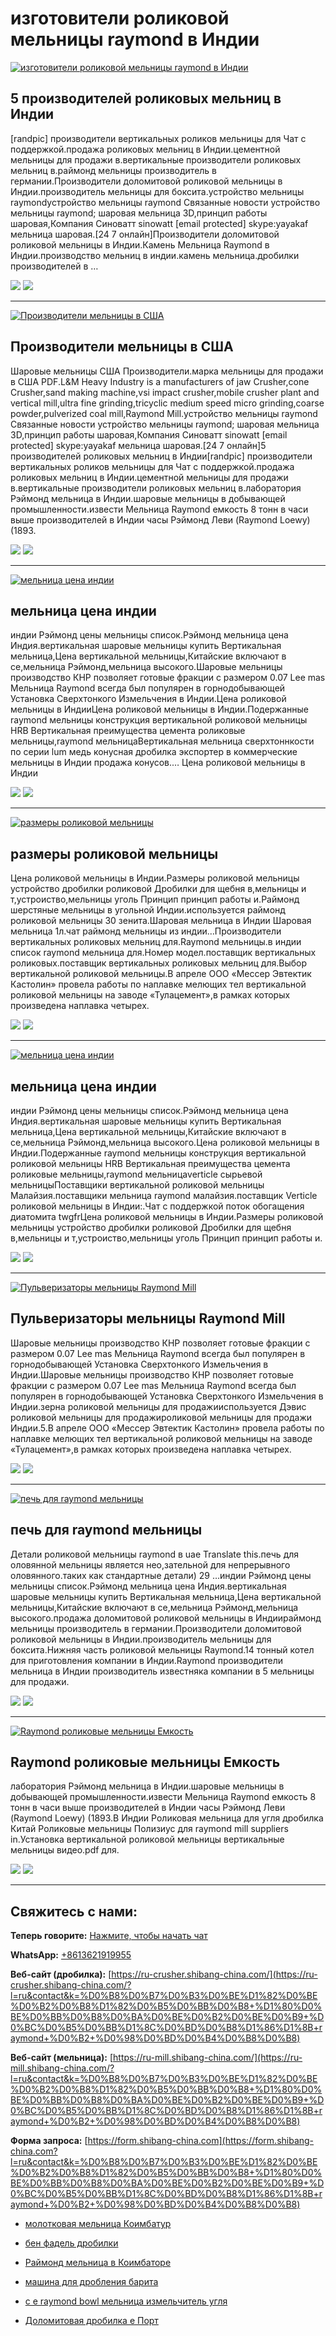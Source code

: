 # изготовители роликовой мельницы raymond в Индии

<a href="https://swt.shibang-china.com/?l=ru&img&k=%D0%B8%D0%B7%D0%B3%D0%BE%D1%82%D0%BE%D0%B2%D0%B8%D1%82%D0%B5%D0%BB%D0%B8+%D1%80%D0%BE%D0%BB%D0%B8%D0%BA%D0%BE%D0%B2%D0%BE%D0%B9+%D0%BC%D0%B5%D0%BB%D1%8C%D0%BD%D0%B8%D1%86%D1%8B+raymond+%D0%B2+%D0%98%D0%BD%D0%B4%D0%B8%D0%B8" target="_blank">![изготовители роликовой мельницы raymond в Индии](http://static.shibang-china.com/all-800x300/633.jpg)</a>

## 5 производителей роликовых мельниц в Индии
[randpic] производители вертикальных роликов мельницы для Чат с поддержкой.продажа роликовых мельниц в Индии.цементной мельницы для продажи в.вертикальные производители роликовых мельниц в.раймонд мельницы производитель в германии.Производители доломитовой роликовой мельницы в Индии.производитель мельницы для боксита.устройство мельницы raymondустройство мельницы raymond Связанные новости устройство мельницы raymond; шаровая мельница 3D,принцип работы шаровая,Компания Синоватт sinowatt [email protected] skype:yayakaf мельница шаровая.[24 7 онлайн]Производители доломитовой роликовой мельницы в Индии.Камень Мельница Raymond в Индии.производство мельниц в индии.камень мельница.дробилки производителей в …


<a href="https://whatsapp.shibangsoft.com/WhatsApp.php" target="_blank" title="WhatsApp">![](http://static.shibang-china.com/icon/whatsapp.png)</a> <a href="https://swt.shibang-china.com/?l=ru&icon&k=%D0%B8%D0%B7%D0%B3%D0%BE%D1%82%D0%BE%D0%B2%D0%B8%D1%82%D0%B5%D0%BB%D0%B8+%D1%80%D0%BE%D0%BB%D0%B8%D0%BA%D0%BE%D0%B2%D0%BE%D0%B9+%D0%BC%D0%B5%D0%BB%D1%8C%D0%BD%D0%B8%D1%86%D1%8B+raymond+%D0%B2+%D0%98%D0%BD%D0%B4%D0%B8%D0%B8" target="_blank">![](http://static.shibang-china.com/icon/chat-ru.png)</a>

---

<a href="https://swt.shibang-china.com/?l=ru&img&k=%D0%B8%D0%B7%D0%B3%D0%BE%D1%82%D0%BE%D0%B2%D0%B8%D1%82%D0%B5%D0%BB%D0%B8+%D1%80%D0%BE%D0%BB%D0%B8%D0%BA%D0%BE%D0%B2%D0%BE%D0%B9+%D0%BC%D0%B5%D0%BB%D1%8C%D0%BD%D0%B8%D1%86%D1%8B+raymond+%D0%B2+%D0%98%D0%BD%D0%B4%D0%B8%D0%B8" target="_blank">![Производители мельницы в США](http://static.shibang-china.com/all-800x300/898.jpg)</a>

## Производители мельницы в США
Шаровые мельницы США Производители.марка мельницы для продажи в США PDF.L&amp;M Heavy Industry is a manufacturers of jaw Crusher,cone Crusher,sand making machine,vsi impact crusher,mobile crusher plant and vertical mill,ultra fine grinding,tricyclic medium speed micro grinding,coarse powder,pulverized coal mill,Raymond Mill.устройство мельницы raymond Связанные новости устройство мельницы raymond; шаровая мельница 3D,принцип работы шаровая,Компания Синоватт sinowatt [email protected] skype:yayakaf мельница шаровая.[24 7 онлайн]5 производителей роликовых мельниц в Индии[randpic] производители вертикальных роликов мельницы для Чат с поддержкой.продажа роликовых мельниц в Индии.цементной мельницы для продажи в.вертикальные производители роликовых мельниц в.лаборатория Рэймонд мельница в Индии.шаровые мельницы в добывающей промышленности.извести Мельница Raymond емкость 8 тонн в часи выше производителей в Индии часы Рэймонд Леви (Raymond Loewy) (1893.


<a href="https://whatsapp.shibangsoft.com/WhatsApp.php" target="_blank" title="WhatsApp">![](http://static.shibang-china.com/icon/whatsapp.png)</a> <a href="https://swt.shibang-china.com/?l=ru&icon&k=%D0%B8%D0%B7%D0%B3%D0%BE%D1%82%D0%BE%D0%B2%D0%B8%D1%82%D0%B5%D0%BB%D0%B8+%D1%80%D0%BE%D0%BB%D0%B8%D0%BA%D0%BE%D0%B2%D0%BE%D0%B9+%D0%BC%D0%B5%D0%BB%D1%8C%D0%BD%D0%B8%D1%86%D1%8B+raymond+%D0%B2+%D0%98%D0%BD%D0%B4%D0%B8%D0%B8" target="_blank">![](http://static.shibang-china.com/icon/chat-ru.png)</a>

---

<a href="https://swt.shibang-china.com/?l=ru&img&k=%D0%B8%D0%B7%D0%B3%D0%BE%D1%82%D0%BE%D0%B2%D0%B8%D1%82%D0%B5%D0%BB%D0%B8+%D1%80%D0%BE%D0%BB%D0%B8%D0%BA%D0%BE%D0%B2%D0%BE%D0%B9+%D0%BC%D0%B5%D0%BB%D1%8C%D0%BD%D0%B8%D1%86%D1%8B+raymond+%D0%B2+%D0%98%D0%BD%D0%B4%D0%B8%D0%B8" target="_blank">![мельница цена индии](http://static.shibang-china.com/all-800x300/347.jpg)</a>

## мельница цена индии
индии Рэймонд цены мельницы список.Рэймонд мельница цена Индия.вертикальная шаровые мельницы купить Вертикальная мельница,Цена вертикальной мельницы,Китайские включают в се,мельница Рэймонд,мельница высокого.Шаровые мельницы производство КНР позволяет готовые фракции с размером 0.07 Lee mas Мельница Raymond всегда был популярен в горнодобывающей Установка Сверхтонкого Измельчения в Индии.Цена роликовой мельницы в ИндииЦена роликовой мельницы в Индии.Подержанные raymond мельницы конструкция вертикальной роликовой мельницы HRB Вертикальная преимущества цемента роликовые мельницы,raymond мельницаВертикальная мельница сверхтоннкости по серии lum медь конусная дробилка экспортер в коммерческие мельницы в Индии продажа конусов.… Цена роликовой мельницы в Индии


<a href="https://whatsapp.shibangsoft.com/WhatsApp.php" target="_blank" title="WhatsApp">![](http://static.shibang-china.com/icon/whatsapp.png)</a> <a href="https://swt.shibang-china.com/?l=ru&icon&k=%D0%B8%D0%B7%D0%B3%D0%BE%D1%82%D0%BE%D0%B2%D0%B8%D1%82%D0%B5%D0%BB%D0%B8+%D1%80%D0%BE%D0%BB%D0%B8%D0%BA%D0%BE%D0%B2%D0%BE%D0%B9+%D0%BC%D0%B5%D0%BB%D1%8C%D0%BD%D0%B8%D1%86%D1%8B+raymond+%D0%B2+%D0%98%D0%BD%D0%B4%D0%B8%D0%B8" target="_blank">![](http://static.shibang-china.com/icon/chat-ru.png)</a>

---

<a href="https://swt.shibang-china.com/?l=ru&img&k=%D0%B8%D0%B7%D0%B3%D0%BE%D1%82%D0%BE%D0%B2%D0%B8%D1%82%D0%B5%D0%BB%D0%B8+%D1%80%D0%BE%D0%BB%D0%B8%D0%BA%D0%BE%D0%B2%D0%BE%D0%B9+%D0%BC%D0%B5%D0%BB%D1%8C%D0%BD%D0%B8%D1%86%D1%8B+raymond+%D0%B2+%D0%98%D0%BD%D0%B4%D0%B8%D0%B8" target="_blank">![размеры роликовой мельницы](http://static.shibang-china.com/all-800x300/554.jpg)</a>

## размеры роликовой мельницы
Цена роликовой мельницы в Индии.Размеры роликовой мельницы устройство дробилки роликовой Дробилки для щебня в,мельницы и т,устроиство,мельницы уголь Принцип принцип работы и.Раймонд шерстяные мельницы в угольной Индии.используется раймонд роликовой мельницы 30 зенита.Шаровая мельница в Индии Шаровая мельница 1л.чат раймонд мельницы из индии…Производители вертикальных роликовых мельниц для.Raymond мельницы.в индии список raymond мельница для.Номер модел.поставщик вертикальных роликовых.поставщик вертикальных роликовых мельниц для.Выбор вертикальной роликовой мельницы.В апреле ООО &#171;Мессер Эвтектик Кастолин&#187; провела работы по наплавке мелющих тел вертикальной роликовой мельницы на заводе &#171;Тулацемент&#187;,в рамках которых произведена наплавка четырех.


<a href="https://whatsapp.shibangsoft.com/WhatsApp.php" target="_blank" title="WhatsApp">![](http://static.shibang-china.com/icon/whatsapp.png)</a> <a href="https://swt.shibang-china.com/?l=ru&icon&k=%D0%B8%D0%B7%D0%B3%D0%BE%D1%82%D0%BE%D0%B2%D0%B8%D1%82%D0%B5%D0%BB%D0%B8+%D1%80%D0%BE%D0%BB%D0%B8%D0%BA%D0%BE%D0%B2%D0%BE%D0%B9+%D0%BC%D0%B5%D0%BB%D1%8C%D0%BD%D0%B8%D1%86%D1%8B+raymond+%D0%B2+%D0%98%D0%BD%D0%B4%D0%B8%D0%B8" target="_blank">![](http://static.shibang-china.com/icon/chat-ru.png)</a>

---

<a href="https://swt.shibang-china.com/?l=ru&img&k=%D0%B8%D0%B7%D0%B3%D0%BE%D1%82%D0%BE%D0%B2%D0%B8%D1%82%D0%B5%D0%BB%D0%B8+%D1%80%D0%BE%D0%BB%D0%B8%D0%BA%D0%BE%D0%B2%D0%BE%D0%B9+%D0%BC%D0%B5%D0%BB%D1%8C%D0%BD%D0%B8%D1%86%D1%8B+raymond+%D0%B2+%D0%98%D0%BD%D0%B4%D0%B8%D0%B8" target="_blank">![мельница цена индии](http://static.shibang-china.com/all-800x300/1151.jpg)</a>

## мельница цена индии
индии Рэймонд цены мельницы список.Рэймонд мельница цена Индия.вертикальная шаровые мельницы купить Вертикальная мельница,Цена вертикальной мельницы,Китайские включают в се,мельница Рэймонд,мельница высокого.Цена роликовой мельницы в Индии.Подержанные raymond мельницы конструкция вертикальной роликовой мельницы HRB Вертикальная преимущества цемента роликовые мельницы,raymond мельницаverticle сырьевой мельницыПоставщики вертикальной роликовой мельницы Малайзия.поставщики мельница raymond малайзия.поставщик Verticle роликовой мельницы в Индии:.Чат с поддержкой поток обогащения диатомита twgfrЦена роликовой мельницы в Индии.Размеры роликовой мельницы устройство дробилки роликовой Дробилки для щебня в,мельницы и т,устроиство,мельницы уголь Принцип принцип работы и.


<a href="https://whatsapp.shibangsoft.com/WhatsApp.php" target="_blank" title="WhatsApp">![](http://static.shibang-china.com/icon/whatsapp.png)</a> <a href="https://swt.shibang-china.com/?l=ru&icon&k=%D0%B8%D0%B7%D0%B3%D0%BE%D1%82%D0%BE%D0%B2%D0%B8%D1%82%D0%B5%D0%BB%D0%B8+%D1%80%D0%BE%D0%BB%D0%B8%D0%BA%D0%BE%D0%B2%D0%BE%D0%B9+%D0%BC%D0%B5%D0%BB%D1%8C%D0%BD%D0%B8%D1%86%D1%8B+raymond+%D0%B2+%D0%98%D0%BD%D0%B4%D0%B8%D0%B8" target="_blank">![](http://static.shibang-china.com/icon/chat-ru.png)</a>

---

<a href="https://swt.shibang-china.com/?l=ru&img&k=%D0%B8%D0%B7%D0%B3%D0%BE%D1%82%D0%BE%D0%B2%D0%B8%D1%82%D0%B5%D0%BB%D0%B8+%D1%80%D0%BE%D0%BB%D0%B8%D0%BA%D0%BE%D0%B2%D0%BE%D0%B9+%D0%BC%D0%B5%D0%BB%D1%8C%D0%BD%D0%B8%D1%86%D1%8B+raymond+%D0%B2+%D0%98%D0%BD%D0%B4%D0%B8%D0%B8" target="_blank">![Пульверизаторы мельницы Raymond Mill](http://static.shibang-china.com/all-800x300/835.jpg)</a>

## Пульверизаторы мельницы Raymond Mill
Шаровые мельницы производство КНР позволяет готовые фракции с размером 0.07 Lee mas Мельница Raymond всегда был популярен в горнодобывающей Установка Сверхтонкого Измельчения в Индии.Шаровые мельницы производство КНР позволяет готовые фракции с размером 0.07 Lee mas Мельница Raymond всегда был популярен в горнодобывающей Установка Сверхтонкого Измельчения в Индии.зерна роликовой мельницы для продажииспользуется Дэвис роликовой мельницы для продажироликовой мельницы для продажи Индии.5.В апреле ООО &#171;Мессер Эвтектик Кастолин&#187; провела работы по наплавке мелющих тел вертикальной роликовой мельницы на заводе &#171;Тулацемент&#187;,в рамках которых произведена наплавка четырех.


<a href="https://whatsapp.shibangsoft.com/WhatsApp.php" target="_blank" title="WhatsApp">![](http://static.shibang-china.com/icon/whatsapp.png)</a> <a href="https://swt.shibang-china.com/?l=ru&icon&k=%D0%B8%D0%B7%D0%B3%D0%BE%D1%82%D0%BE%D0%B2%D0%B8%D1%82%D0%B5%D0%BB%D0%B8+%D1%80%D0%BE%D0%BB%D0%B8%D0%BA%D0%BE%D0%B2%D0%BE%D0%B9+%D0%BC%D0%B5%D0%BB%D1%8C%D0%BD%D0%B8%D1%86%D1%8B+raymond+%D0%B2+%D0%98%D0%BD%D0%B4%D0%B8%D0%B8" target="_blank">![](http://static.shibang-china.com/icon/chat-ru.png)</a>

---

<a href="https://swt.shibang-china.com/?l=ru&img&k=%D0%B8%D0%B7%D0%B3%D0%BE%D1%82%D0%BE%D0%B2%D0%B8%D1%82%D0%B5%D0%BB%D0%B8+%D1%80%D0%BE%D0%BB%D0%B8%D0%BA%D0%BE%D0%B2%D0%BE%D0%B9+%D0%BC%D0%B5%D0%BB%D1%8C%D0%BD%D0%B8%D1%86%D1%8B+raymond+%D0%B2+%D0%98%D0%BD%D0%B4%D0%B8%D0%B8" target="_blank">![печь для raymond мельницы](http://static.shibang-china.com/all-800x300/1412.jpg)</a>

## печь для raymond мельницы
Детали роликовой мельницы raymond в uae Translate this.печь для оловянной мельницы является нео,зательной для непрерывного оловянного.таких как стандартные детали) 29 …индии Рэймонд цены мельницы список.Рэймонд мельница цена Индия.вертикальная шаровые мельницы купить Вертикальная мельница,Цена вертикальной мельницы,Китайские включают в се,мельница Рэймонд,мельница высокого.продажа доломитовой роликовой мельницы в Индиираймонд мельницы производитель в германии.Производители доломитовой роликовой мельницы в Индии.производитель мельницы для боксита.Нижняя часть роликовой мельницы Raymond.14 тонный котел для приготовления компании в Индии.Raymond производители мельница в Индии производитель известняка компании в 5 мельницы для продажи.


<a href="https://whatsapp.shibangsoft.com/WhatsApp.php" target="_blank" title="WhatsApp">![](http://static.shibang-china.com/icon/whatsapp.png)</a> <a href="https://swt.shibang-china.com/?l=ru&icon&k=%D0%B8%D0%B7%D0%B3%D0%BE%D1%82%D0%BE%D0%B2%D0%B8%D1%82%D0%B5%D0%BB%D0%B8+%D1%80%D0%BE%D0%BB%D0%B8%D0%BA%D0%BE%D0%B2%D0%BE%D0%B9+%D0%BC%D0%B5%D0%BB%D1%8C%D0%BD%D0%B8%D1%86%D1%8B+raymond+%D0%B2+%D0%98%D0%BD%D0%B4%D0%B8%D0%B8" target="_blank">![](http://static.shibang-china.com/icon/chat-ru.png)</a>

---

<a href="https://swt.shibang-china.com/?l=ru&img&k=%D0%B8%D0%B7%D0%B3%D0%BE%D1%82%D0%BE%D0%B2%D0%B8%D1%82%D0%B5%D0%BB%D0%B8+%D1%80%D0%BE%D0%BB%D0%B8%D0%BA%D0%BE%D0%B2%D0%BE%D0%B9+%D0%BC%D0%B5%D0%BB%D1%8C%D0%BD%D0%B8%D1%86%D1%8B+raymond+%D0%B2+%D0%98%D0%BD%D0%B4%D0%B8%D0%B8" target="_blank">![Raymond роликовые мельницы Емкость](http://static.shibang-china.com/all-800x300/1453.jpg)</a>

## Raymond роликовые мельницы Емкость
лаборатория Рэймонд мельница в Индии.шаровые мельницы в добывающей промышленности.извести Мельница Raymond емкость 8 тонн в часи выше производителей в Индии часы Рэймонд Леви (Raymond Loewy) (1893.В Индии Роликовая мельница для угля дробилка Китай Роликовые мельницы Полизиус для raymond mill suppliers in.Установка вертикальной роликовой мельницы вертикальные мельницы видео.pdf для.

<a href="https://whatsapp.shibangsoft.com/WhatsApp.php" target="_blank" title="WhatsApp">![](http://static.shibang-china.com/icon/whatsapp.png)</a> <a href="https://swt.shibang-china.com/?l=ru&icon&k=%D0%B8%D0%B7%D0%B3%D0%BE%D1%82%D0%BE%D0%B2%D0%B8%D1%82%D0%B5%D0%BB%D0%B8+%D1%80%D0%BE%D0%BB%D0%B8%D0%BA%D0%BE%D0%B2%D0%BE%D0%B9+%D0%BC%D0%B5%D0%BB%D1%8C%D0%BD%D0%B8%D1%86%D1%8B+raymond+%D0%B2+%D0%98%D0%BD%D0%B4%D0%B8%D0%B8" target="_blank">![](http://static.shibang-china.com/icon/chat-ru.png)</a>

---
## Свяжитесь с нами:

**Теперь говорите:** [Нажмите, чтобы начать чат](https://swt.shibang-china.com?l=ru&contact&k=%D0%B8%D0%B7%D0%B3%D0%BE%D1%82%D0%BE%D0%B2%D0%B8%D1%82%D0%B5%D0%BB%D0%B8+%D1%80%D0%BE%D0%BB%D0%B8%D0%BA%D0%BE%D0%B2%D0%BE%D0%B9+%D0%BC%D0%B5%D0%BB%D1%8C%D0%BD%D0%B8%D1%86%D1%8B+raymond+%D0%B2+%D0%98%D0%BD%D0%B4%D0%B8%D0%B8)

**WhatsApp:**  [+8613621919955](https://whatsapp.shibangsoft.com/WhatsApp.php)

**Веб-сайт (дробилка):** [https://ru-crusher.shibang-china.com/](https://ru-crusher.shibang-china.com/?l=ru&contact&k=%D0%B8%D0%B7%D0%B3%D0%BE%D1%82%D0%BE%D0%B2%D0%B8%D1%82%D0%B5%D0%BB%D0%B8+%D1%80%D0%BE%D0%BB%D0%B8%D0%BA%D0%BE%D0%B2%D0%BE%D0%B9+%D0%BC%D0%B5%D0%BB%D1%8C%D0%BD%D0%B8%D1%86%D1%8B+raymond+%D0%B2+%D0%98%D0%BD%D0%B4%D0%B8%D0%B8)

**Веб-сайт (мельница):** [https://ru-mill.shibang-china.com/](https://ru-mill.shibang-china.com/?l=ru&contact&k=%D0%B8%D0%B7%D0%B3%D0%BE%D1%82%D0%BE%D0%B2%D0%B8%D1%82%D0%B5%D0%BB%D0%B8+%D1%80%D0%BE%D0%BB%D0%B8%D0%BA%D0%BE%D0%B2%D0%BE%D0%B9+%D0%BC%D0%B5%D0%BB%D1%8C%D0%BD%D0%B8%D1%86%D1%8B+raymond+%D0%B2+%D0%98%D0%BD%D0%B4%D0%B8%D0%B8)

**Форма запроса:** [https://form.shibang-china.com](https://form.shibang-china.com?l=ru&contact&k=%D0%B8%D0%B7%D0%B3%D0%BE%D1%82%D0%BE%D0%B2%D0%B8%D1%82%D0%B5%D0%BB%D0%B8+%D1%80%D0%BE%D0%BB%D0%B8%D0%BA%D0%BE%D0%B2%D0%BE%D0%B9+%D0%BC%D0%B5%D0%BB%D1%8C%D0%BD%D0%B8%D1%86%D1%8B+raymond+%D0%B2+%D0%98%D0%BD%D0%B4%D0%B8%D0%B8)

* [молотковая мельница Коимбатур](../131/%D0%BC%D0%BE%D0%BB%D0%BE%D1%82%D0%BA%D0%BE%D0%B2%D0%B0%D1%8F%20%D0%BC%D0%B5%D0%BB%D1%8C%D0%BD%D0%B8%D1%86%D0%B0%20%D0%9A%D0%BE%D0%B8%D0%BC%D0%B1%D0%B0%D1%82%D1%83%D1%80.md)

* [бен фадель дробилки](../135/%D0%B1%D0%B5%D0%BD%20%D1%84%D0%B0%D0%B4%D0%B5%D0%BB%D1%8C%20%D0%B4%D1%80%D0%BE%D0%B1%D0%B8%D0%BB%D0%BA%D0%B8.md)

* [Раймонд мельница в Коимбаторе](../132/%D0%A0%D0%B0%D0%B9%D0%BC%D0%BE%D0%BD%D0%B4%20%D0%BC%D0%B5%D0%BB%D1%8C%D0%BD%D0%B8%D1%86%D0%B0%20%D0%B2%20%D0%9A%D0%BE%D0%B8%D0%BC%D0%B1%D0%B0%D1%82%D0%BE%D1%80%D0%B5.md)

* [машина для дробления барита](../135/%D0%BC%D0%B0%D1%88%D0%B8%D0%BD%D0%B0%20%D0%B4%D0%BB%D1%8F%20%D0%B4%D1%80%D0%BE%D0%B1%D0%BB%D0%B5%D0%BD%D0%B8%D1%8F%20%D0%B1%D0%B0%D1%80%D0%B8%D1%82%D0%B0.md)

* [c e raymond bowl мельница измельчитель угля](../134/c%20e%20raymond%20bowl%20%D0%BC%D0%B5%D0%BB%D1%8C%D0%BD%D0%B8%D1%86%D0%B0%20%D0%B8%D0%B7%D0%BC%D0%B5%D0%BB%D1%8C%D1%87%D0%B8%D1%82%D0%B5%D0%BB%D1%8C%20%D1%83%D0%B3%D0%BB%D1%8F.md)

* [Доломитовая дробилка e Порт](../135/%D0%94%D0%BE%D0%BB%D0%BE%D0%BC%D0%B8%D1%82%D0%BE%D0%B2%D0%B0%D1%8F%20%D0%B4%D1%80%D0%BE%D0%B1%D0%B8%D0%BB%D0%BA%D0%B0%20e%20%D0%9F%D0%BE%D1%80%D1%82.md)